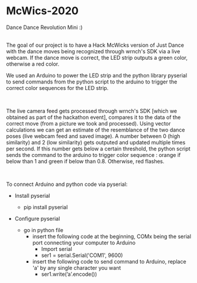 # McWics-2020
Dance Dance Revolution Mini :)

</br>
The goal of our project is to have a Hack McWicks version of Just Dance with the dance moves being recognized through wrnch's SDK via a live webcam. If the dance move is correct, the LED strip outputs a green color, otherwise a red color.

</br>

We used an Arduino to power the LED strip and the python library pyserial to send commands from the python script to the arduino to trigger the correct color sequences for the LED strip.

</br>

The live camera feed gets processed through wrnch's SDK [which we obtained as part of the hackathon event], compares it to the data of the correct move (from a picture we took and processed). Using vector calculations we can get an estimate of the resemblance of the two dance poses (live webcam feed and saved image). A number between 0 (high similarity) and 2 (low similarity) gets outputed and updated multiple times per second. If this number gets below a certain threshold, the python script sends the command to the arduino to trigger color sequence : orange if below than 1 and green if below than 0.8.  Otherwise, red flashes.

</br>


To connect Arduino and python code via pyserial:

- Install pyserial
  - pip install pyserial

- Configure pyserial
  - go in python file
    - insert the following code at the beginning, COMx being the serial port connecting your computer to Arduino
      - Import serial
      - ser1 = serial.Serial('COM1', 9600)
    - insert the following code to send command to Arduino, replace 'a' by any single character you want
      - ser1.write(’a’.encode())

